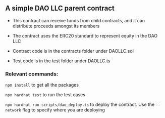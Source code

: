 <h2>A simple DAO LLC parent contract</h2>

- This contract can receive funds from child contracts, and it can distribute proceeds amongst its members

- The contract uses the ERC20 standard to represent equity in the DAO LLC

- Contract code is in the contracts folder under DAOLLC.sol

- Test code is in the test folder under DAOLLC.ts


<h3>Relevant commands:</h3>

`npm install` to get all the packages

`npx hardhat test` to run the test cases

`npx hardhat run scripts/dao_deploy.ts` to deploy the contract. Use the `--network` flag to specify where you are deploying
